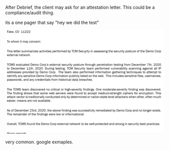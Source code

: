 
After Debrief, the client may ask for an attestation letter. This could be a compliance/audit thing.

its a one pager that say "hey we did the test"

![alt text](https://github.com/CyberSec-Monkey/Zero2H4x0r/blob/main/05.%20External%20Pentest%20Playbook/00.%20External%20Pentest%20Images/Pasted%20image%2020230626214619.png)

very common. google exmaples.
